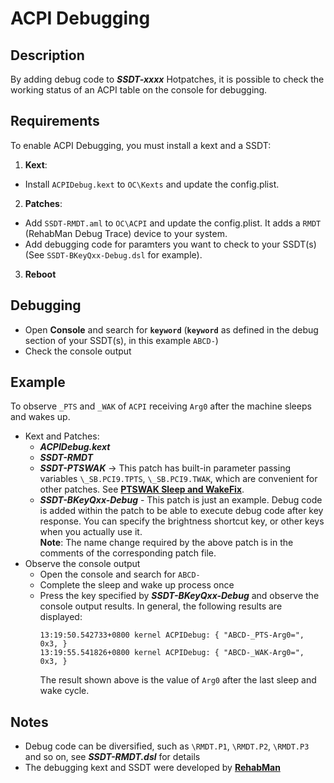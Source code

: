 # ACPI Debugging
## Description
By adding debug code to ***SSDT-xxxx*** Hotpatches, it is possible to check the working status of an ACPI table on the console for debugging.

## Requirements
To enable ACPI Debugging, you must install a kext and a SSDT:

1. **Kext**:
  - Install `ACPIDebug.kext` to `OC\Kexts` and update the config.plist.
2. **Patches**:
  - Add `SSDT-RMDT.aml` to `OC\ACPI` and update the config.plist. It adds a `RMDT` (RehabMan Debug Trace) device to your system.
  - Add debugging code for paramters you want to check to your SSDT(s) (See `SSDT-BKeyQxx-Debug.dsl` for example).
3. **Reboot**

## Debugging
- Open **Console** and search for **`keyword`** (**`keyword`** as defined in the debug section of your SSDT(s), in this example `ABCD-`)
- Check the console output

## Example
To observe `_PTS` and `_WAK` of `ACPI` receiving `Arg0` after the machine sleeps and wakes up.

- Kext and Patches:
  - ***ACPIDebug.kext***
  - ***SSDT-RMDT***
  - ***SSDT-PTSWAK*** &rarr; This patch has built-in parameter passing variables `\_SB.PCI9.TPTS`, `\_SB.PCI9.TWAK`, which are convenient for other patches. See [**PTSWAK Sleep and WakeFix**](https://github.com/5T33Z0/OC-Little-Translated/tree/main/04_Fixing_Sleep_and_Wake_Issues/PTSWAK_Sleep_and_Wake_Fix).
  - ***SSDT-BKeyQxx-Debug*** - This patch is just an example. Debug code is added within the patch to be able to execute debug code after key response. You can specify the brightness shortcut key, or other keys when you actually use it.</br>
    **Note**: The name change required by the above patch is in the comments of the corresponding patch file.
- Observe the console output
  - Open the console and search for `ABCD-`
  - Complete the sleep and wake up process once
  - Press the key specified by ***SSDT-BKeyQxx-Debug*** and observe the console output results. In general, the following results are displayed:
	```
	13:19:50.542733+0800 kernel ACPIDebug: { "ABCD-_PTS-Arg0=", 0x3, }
	13:19:55.541826+0800 kernel ACPIDebug: { "ABCD-_WAK-Arg0=", 0x3, }
	```
    The result shown above is the value of `Arg0` after the last sleep and wake cycle.

## Notes
- Debug code can be diversified, such as `\RMDT.P1`, `\RMDT.P2`, `\RMDT.P3` and so on, see ***SSDT-RMDT.dsl*** for details
- The debugging kext and SSDT were developed by [**RehabMan**](https://github.com/RehabMan/OS-X-ACPI-Debug)
